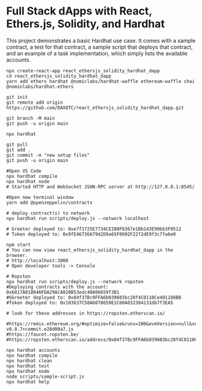 # Full Stack dApps with React, Ethers.js, Solidity, and Hardhat

This project demonstrates a basic Hardhat use case. It comes with a sample contract, a test for that contract, a sample script that deploys that contract, and an example of a task implementation, which simply lists the available accounts.

```shell
npx create-react-app react_ethersjs_solidity_hardhat_dapp
cd react_ethersjs_solidity_hardhat_dapp 
yarn add ethers hardhat @nomiclabs/hardhat-waffle ethereum-waffle chai @nominlabs/hardhat-ethers

git init
git remote add origin https://github.com/DAX8TC/react_ethersjs_solidity_hardhat_dapp.git

git branch -M main
git push -u origin main

npx hardhat

git pull
git add .
git commit -m "new setup files"
git push -u origin main

#Open VS Code
npx hardhat compile
npx hardhat node
# Started HTTP and WebSocket JSON-RPC server at http://127.0.0.1:8545/

#Open new terminal window
yarn add @openzeppelin/contracts

# deploy contract(s) to network
npx hardhat run scripts/deploy.js --network localhost

# Greeter deployed to: 0xe7f1725E7734CE288F8367e1Bb143E90bb3F0512
# Token deployed to: 0x9fE46736679d2D9a65F0992F2272dE9f3c7fa6e0

npm start
# You can now view react_ethersjs_solidity_hardhat_dapp in the browser.
# http://localhost:3000
# Open developer tools -> Console 

# Ropsten 
npx hardhat run scripts/deploy.js --network ropsten
#Deploying contracts with the account: 0x6817A018046FDA29ACA028B53edc40A06659f3B1
#GGreeter deployed to: 0x84f37Bc9FFA6b039603bc28f4C0110Ce401188BB
#Token deployed to: 0x103637C58A6078659E1C60A032384131db7f3EA5

# look for these addresses in https://ropsten.etherscan.io/

#https://remix.ethereum.org/#optimize=false&runs=200&evmVersion=null&version=soljson-v0.8.7+commit.e28d00a7.js
#https://faucet.ropsten.be/
#https://ropsten.etherscan.io/address/0x84f37Bc9FFA6b039603bc28f4C0110Ce401188BB

npx hardhat accounts
npx hardhat compile
npx hardhat clean
npx hardhat test
npx hardhat node
node scripts/sample-script.js
npx hardhat help
```

